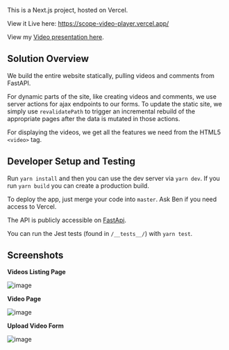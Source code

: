 This is a Next.js project, hosted on Vercel.

View it Live here: https://scope-video-player.vercel.app/

View my [Video presentation here](https://www.loom.com/share/9febc6c538b246da9510ec9622b2ba9e?sid=323d2e26-d580-46d9-ba40-bdb53ffd8b44).

## Solution Overview

We build the entire website statically, pulling videos and comments from FastAPI.  

For dynamic parts of the site, like creating videos and comments, we use server actions for ajax endpoints to our forms.  To update the static site, we simply use `revalidatePath` to trigger an incremental rebuild of the appropriate pages after the data is mutated in those actions.

For displaying the videos, we get all the features we need from the HTML5 `<video>` tag. 

## Developer Setup and Testing

Run `yarn install` and then you can use the dev server via `yarn dev`.  If you run `yarn build` you can create a production build.

To deploy the app, just merge your code into `master`.  Ask Ben if you need access to Vercel.

The API is publicly accessible on [FastApi](https://take-home-assessment-423502.uc.r.appspot.com/docs).

You can run the Jest tests (found in `/__tests__/`) with `yarn test`.

## Screenshots

**Videos Listing Page**

![image](https://github.com/bsgreenb/scope-video-player/assets/980217/93de3aba-6add-48bf-9242-9b0575777fd2)

**Video Page**

![image](https://github.com/bsgreenb/scope-video-player/assets/980217/9bf6ecc1-b009-448a-88fe-9a75b2afc07b)

**Upload Video Form**

![image](https://github.com/bsgreenb/scope-video-player/assets/980217/5b25b961-690c-4bbe-a372-614e182b9579)



